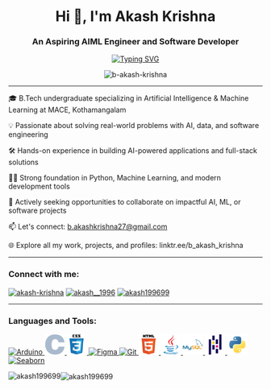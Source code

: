 <h1 align="center">Hi 👋, I'm Akash Krishna</h1>
<h3 align="center">An Aspiring AIML Engineer and Software Developer</h3>
<p align="center">
  <a href="http://github.com/b-akash-krishna"  target="_blank">
    <img src="https://readme-typing-svg.demolab.com?font=Fira+Code&size=28&pause=1000&color=00FFF7&center=true&vCenter=true&width=700&lines=AIML+Engineer+%7C+Software+Developer;Python+%7C+AI+%7C+ML+Enthusiast;Always+learning+something+new" alt="Typing SVG" />
  </a>
</p>

<p align="center">
  <img src="https://komarev.com/ghpvc/?username=b-akash-krishna&label=Profile%20views&color=0e75b6&style=flat" alt="b-akash-krishna" />
<!--   <img src="https://komarev.com/ghpvc/?username=akash199699&label=Profile%20views&color=0e75b6&style=flat" alt="b-akash-krishna" /> -->
</p>

---

🎓 B.Tech undergraduate specializing in Artificial Intelligence & Machine Learning at MACE, Kothamangalam

💡 Passionate about solving real-world problems with AI, data, and software engineering

🛠️ Hands-on experience in building AI-powered applications and full-stack solutions

👨‍💻 Strong foundation in Python, Machine Learning, and modern development tools

🤝 Actively seeking opportunities to collaborate on impactful AI, ML, or software projects

📫 Let's connect: b.akashkrishna27@gmail.com

🌐 Explore all my work, projects, and profiles: linktr.ee/b_akash_krishna

<p>
<!--   📫 <a href="mailto:akash199699@gmail.com"><img src="https://img.shields.io/badge/Email-akash199699@gmail.com-red?style=flat-square&logo=gmail"></a> -->
</p>


---

<h3 align="left">Connect with me:</h3>
<p align="left">
<a href="https://www.linkedin.com/in/b-akash-krishna/" target="_blank"><img align="center" src="https://raw.githubusercontent.com/rahuldkjain/github-profile-readme-generator/master/src/images/icons/Social/linked-in-alt.svg" alt="akash-krishna" height="30" width="40" /></a>
<a href="https://www.instagram.com/_b_akash_" target="_blank"><img align="center" src="https://raw.githubusercontent.com/rahuldkjain/github-profile-readme-generator/master/src/images/icons/Social/instagram.svg" alt="akash__1996" height="30" width="40" /></a>
<a href="https://leetcode.com/u/b-akash-krishna/" target="_blank"><img align="center" src="https://raw.githubusercontent.com/rahuldkjain/github-profile-readme-generator/master/src/images/icons/Social/leet-code.svg" alt="akash199699" height="30" width="40" /></a>
</p>

---

<h3 align="left">Languages and Tools:</h3>
<p align="left"> 
  <a href="https://www.arduino.cc/" target="_blank" rel="noreferrer"> 
    <img src="https://cdn.worldvectorlogo.com/logos/arduino-1.svg" alt="Arduino" width="40" height="40"/> 
  </a> 
  <a href="https://www.cprogramming.com/" target="_blank" rel="noreferrer"> 
    <img src="https://raw.githubusercontent.com/devicons/devicon/master/icons/c/c-original.svg" alt="C" width="40" height="40"/> 
  </a> 
  <a href="https://www.w3schools.com/css/" target="_blank" rel="noreferrer"> 
    <img src="https://raw.githubusercontent.com/devicons/devicon/master/icons/css3/css3-original-wordmark.svg" alt="CSS3" width="40" height="40"/> 
  </a> 
<!--   <a href="https://www.djangoproject.com/" target="_blank" rel="noreferrer"> 
    <img src="https://cdn.worldvectorlogo.com/logos/django.svg" alt="Django" width="40" height="40"/> 
  </a>  -->
  <a href="https://www.figma.com/" target="_blank" rel="noreferrer"> 
    <img src="https://www.vectorlogo.zone/logos/figma/figma-icon.svg" alt="Figma" width="40" height="40"/> 
  </a> 
<!--   <a href="https://flask.palletsprojects.com/" target="_blank" rel="noreferrer"> 
    <img src="https://www.vectorlogo.zone/logos/pocoo_flask/pocoo_flask-icon.svg" alt="Flask" width="40" height="40"/> 
  </a>  -->
  <a href="https://git-scm.com/" target="_blank" rel="noreferrer"> 
    <img src="https://www.vectorlogo.zone/logos/git-scm/git-scm-icon.svg" alt="Git" width="40" height="40"/> 
  </a> 
  <a href="https://www.w3.org/html/" target="_blank" rel="noreferrer"> 
    <img src="https://raw.githubusercontent.com/devicons/devicon/master/icons/html5/html5-original-wordmark.svg" alt="HTML5" width="40" height="40"/> 
  </a> 
  <a href="https://www.java.com" target="_blank" rel="noreferrer"> 
    <img src="https://raw.githubusercontent.com/devicons/devicon/master/icons/java/java-original.svg" alt="Java" width="40" height="40"/> 
  </a> 
  <a href="https://www.mysql.com/" target="_blank" rel="noreferrer"> 
    <img src="https://raw.githubusercontent.com/devicons/devicon/master/icons/mysql/mysql-original-wordmark.svg" alt="MySQL" width="40" height="40"/> 
  </a> 
  <a href="https://pandas.pydata.org/" target="_blank" rel="noreferrer"> 
    <img src="https://raw.githubusercontent.com/devicons/devicon/master/icons/pandas/pandas-original.svg" alt="Pandas" width="40" height="40"/> 
  </a> 
<!--   <a href="https://www.photoshop.com/en" target="_blank" rel="noreferrer"> 
    <img src="https://raw.githubusercontent.com/devicons/devicon/master/icons/photoshop/photoshop-line.svg" alt="Photoshop" width="40" height="40"/> 
  </a>  -->
  <a href="https://www.python.org" target="_blank" rel="noreferrer"> 
    <img src="https://raw.githubusercontent.com/devicons/devicon/master/icons/python/python-original.svg" alt="Python" width="40" height="40"/> 
  </a> 
  <a href="https://seaborn.pydata.org/" target="_blank" rel="noreferrer"> 
    <img src="https://seaborn.pydata.org/_images/logo-mark-lightbg.svg" alt="Seaborn" width="40" height="40"/> 
  </a> 
</p>

<p>
  <img align="left" src="https://github-readme-stats.vercel.app/api/top-langs?username=b-akash-krishna&show_icons=true&locale=en&layout=compact" alt="akash199699" />
</p>

<p>
  <img align="center" src="https://github-readme-streak-stats.herokuapp.com/?user=b-akash-krishna&theme=dark" alt="akash199699" />
</p>


<p align="center">
<!--   <img src="https://github-readme-stats.vercel.app/api?username=akash199699&show_icons=true&theme=tokyonight" /> -->
</p>

<p align="center">
<!--   <img src="https://github-profile-trophy.vercel.app/?username=akash199699&theme=algolia&row=1" /> -->
</p>

<p align="center">
<!--   <img src="https://github-readme-activity-graph.vercel.app/graph?username=akash199699&theme=react-dark" /> -->
</p>

